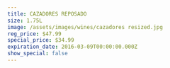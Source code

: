 ```yaml
---
title: CAZADORES REPOSADO
size: 1.75L
image: /assets/images/wines/cazadores resized.jpg
reg_price: $47.99
special_price: $34.99
expiration_date: 2016-03-09T00:00:00.000Z
show_special: false
---
```



